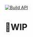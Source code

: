 [![Build API](https://github.com/hideyuki-matsuyama/nova_lance_api/actions/workflows/build-api.yml/badge.svg)](https://github.com/hideyuki-matsuyama/nova_lance_api/actions/workflows/build-api.yml)

# 🚧WIP

